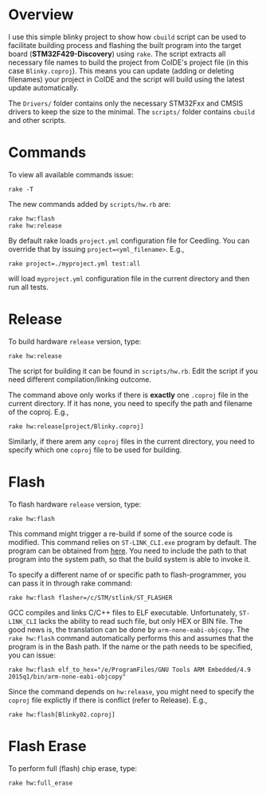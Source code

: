 
Overview
========
I use this simple blinky project to show how `cbuild` script can be used to facilitate building process and flashing the built program into the target board (**STM32F429-Discovery**) using `rake`. The script extracts all necessary file names to build the project from CoIDE's project file (in this case `Blinky.coproj`). This means you can update (adding or deleting filenames) your project in CoIDE and the script will build using the latest update automatically.

The `Drivers/` folder contains only the necessary STM32Fxx and CMSIS drivers to keep the size to the minimal. The `scripts/` folder contains `cbuild` and other scripts.

Commands
========
To view all available commands issue:
```
rake -T
```
The new commands added by `scripts/hw.rb` are:
```
rake hw:flash
rake hw:release
```

By default rake loads `project.yml` configuration file for Ceedling. You can override that by issuing `project=<yml_filename>`. E.g.,
```
rake project=./myproject.yml test:all
```
will load `myproject.yml` configuration file in the current directory and then run all tests.

Release
=======
To build hardware `release` version, type:
```
rake hw:release
```
The script for building it can be found in `scripts/hw.rb`. Edit the script if you need different compilation/linking outcome.

The command above only works if there is **exactly** one `.coproj` file in the current directory. If it has none, you need to specify the path and filename of the coproj. E.g.,
```
rake hw:release[project/Blinky.coproj]
```
Similarly, if there arem any `coproj` files in the current directory, you need to specify which one `coproj` file to be used for building.

Flash
=====
To flash hardware `release` version, type:
```
rake hw:flash
```
This command might trigger a re-build if some of the source code is modified. This command relies on `ST-LINK_CLI.exe` program by default. The program can be obtained from [here](http://www.st.com/web/en/catalog/tools/PF258168). You need to include the path to that program into the system path, so that the build system is able to invoke it.

To specify a different name of or specific path to flash-programmer, you can pass it in through rake command:
```
rake hw:flash flasher=/c/STM/stlink/ST_FLASHER
```

GCC compiles and links C/C++ files to ELF executable. Unfortunately, `ST-LINK_CLI` lacks the ability to read such file, but only HEX or BIN file. The good news is, the translation can be done by `arm-none-eabi-objcopy`. The `rake hw:flash` command automatically performs this and assumes that the program is in the Bash path. If the name or the path needs to be specified, you can issue:
```
rake hw:flash elf_to_hex="/e/ProgramFiles/GNU Tools ARM Embedded/4.9 2015q1/bin/arm-none-eabi-objcopy"
```

Since the command depends on `hw:release`, you might need to specify the `coproj` file explictly if there is conflict (refer to Release). E.g.,
```
rake hw:flash[Blinky02.coproj]
```

Flash Erase
==========
To perform full (flash) chip erase, type:
```
rake hw:full_erase
```

